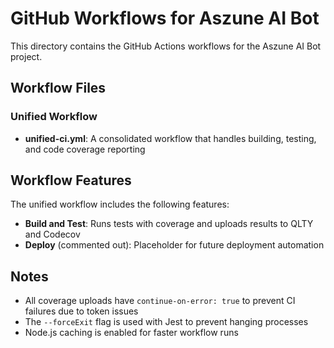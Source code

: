 # GitHub Workflows for Aszune AI Bot

This directory contains the GitHub Actions workflows for the Aszune AI Bot project.

## Workflow Files

### Unified Workflow

- **unified-ci.yml**: A consolidated workflow that handles building, testing, and code coverage reporting

## Workflow Features

The unified workflow includes the following features:

- **Build and Test**: Runs tests with coverage and uploads results to QLTY and Codecov
- **Deploy** (commented out): Placeholder for future deployment automation

## Notes

- All coverage uploads have `continue-on-error: true` to prevent CI failures due to token issues
- The `--forceExit` flag is used with Jest to prevent hanging processes
- Node.js caching is enabled for faster workflow runs
